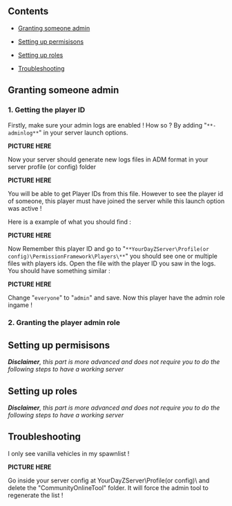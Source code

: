 ## Contents

- [Granting someone admin](#permissions)

- [Setting up permisisons](#permissions)

- [Setting up roles](#permissions)

- [Troubleshooting](#Troubleshooting)



## Granting someone admin

### 1. Getting the player ID

Firstly, make sure your admin logs are enabled ! How so ? By adding "`**-adminlog**`" in your server launch options.

**PICTURE HERE**

Now your server should generate new logs files in ADM format in your server profile (or config) folder

**PICTURE HERE**

You will be able to get Player IDs from this file. However to see the player id of someone, this player must have joined the server while this launch option was active !

Here is a example of what you should find :

**PICTURE HERE**

Now Remember this player ID and go to "`**YourDayZServer\Profile(or config)\PermissionFramework\Players\**`" you should see one or multiple files with players ids. Open the file with the player ID you saw in the logs. You should have something similar :

**PICTURE HERE**

Change "`everyone`" to "`admin`" and save. Now this player have the admin role ingame !

### 2. Granting the player admin role

## Setting up permisisons

_**Disclaimer**, this part is more advanced and does not require you to do the following steps to have a working server_


## Setting up roles

_**Disclaimer**, this part is more advanced and does not require you to do the following steps to have a working server_

## Troubleshooting

I only see vanilla vehicles in my spawnlist !

**PICTURE HERE**

Go inside your server config at YourDayZServer\Profile(or config)\ and delete the "CommunityOnlineTool" folder. It will force the admin tool to regenerate the list !
